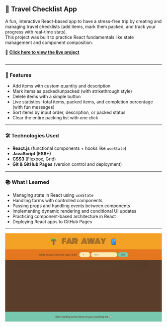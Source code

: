## 🌴 Travel Checklist App

A fun, interactive React-based app to have a stress-free trip by creating and managing travel checklists (add items, mark them packed, and track your progress with real-time stats).<br/>
This project was built to practice React fundamentals like state management and component composition.

🔗 **[Click here to view the live project](https://bahareh-bahrami.github.io/Travel-List/)**<br/>
<br/>

---

### 🚀 Features

- Add items with custom quantity and description
- Mark items as packed/unpacked (with strikethrough style)
- Delete items with a simple button
- Live statistics: total items, packed items, and completion percentage (with fun messages)
- Sort items by input order, description, or packed status
- Clear the entire packing list with one click

---

### 🛠️ Technologies Used

- **React.js** (functional components + hooks like <code>useState</code>)
- **JavaScript (ES6+)**
- **CSS3** (Flexbox, Grid)
- **Git & GitHub Pages** (version control and deployment)

---

### 📚 What I Learned

- Managing state in React using <code>useState</code>
- Handling forms with controlled components
- Passing props and handling events between components
- Implementing dynamic rendering and conditional UI updates
- Practicing component-based architecture in React
- Deploying React apps to GitHub Pages

---

![ScreenShot](public/ScreenShot.png)
